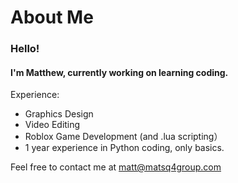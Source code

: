 # About Me

### Hello!

#### I'm Matthew, currently working on learning coding.

Experience:
  - Graphics Design
  - Video Editing
  - Roblox Game Development (and .lua scripting）
  - 1 year experience in Python coding, only basics.

Feel free to contact me at matt@matsq4group.com
